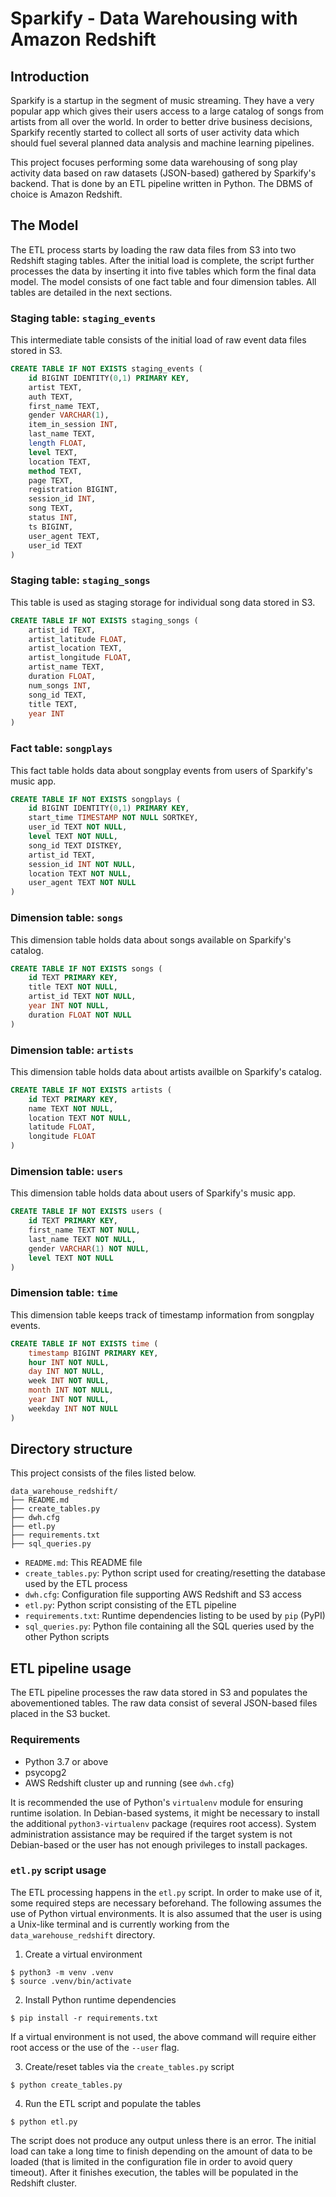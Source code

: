 # Sparkify - Data Warehousing with Amazon Redshift

## Introduction

Sparkify is a startup in the segment of music streaming. They have a
very popular app which gives their users access to a large catalog
of songs from artists from all over the world. In order to better
drive business decisions, Sparkify recently started to collect all
sorts of user activity data which should fuel several planned data
analysis and machine learning pipelines.

This project focuses performing some data warehousing of song play activity
data based on raw datasets (JSON-based) gathered by Sparkify's backend.
That is done by an ETL pipeline written in Python. The DBMS of choice is
Amazon Redshift.

## The Model

The ETL process starts by loading the raw data files from S3 into
two Redshift staging tables. After the initial load is complete, the
script further processes the data by inserting it into five tables
which form the final data model. The model consists of one fact table
and four dimension tables. All tables are detailed in the next sections.

### Staging table: `staging_events`

This intermediate table consists of the initial load of raw event data files
stored in S3.

```sql
CREATE TABLE IF NOT EXISTS staging_events (
    id BIGINT IDENTITY(0,1) PRIMARY KEY,
    artist TEXT,
    auth TEXT,
    first_name TEXT,
    gender VARCHAR(1),
    item_in_session INT,
    last_name TEXT,
    length FLOAT,
    level TEXT,
    location TEXT,
    method TEXT,
    page TEXT,
    registration BIGINT,
    session_id INT,
    song TEXT,
    status INT,
    ts BIGINT,
    user_agent TEXT,
    user_id TEXT
)
```

### Staging table: `staging_songs`

This table is used as staging storage for individual song data stored in S3.

```sql
CREATE TABLE IF NOT EXISTS staging_songs (
    artist_id TEXT,
    artist_latitude FLOAT,
    artist_location TEXT,
    artist_longitude FLOAT,
    artist_name TEXT,
    duration FLOAT,
    num_songs INT,
    song_id TEXT,
    title TEXT,
    year INT
)
```

### Fact table: `songplays`

This fact table holds data about songplay events from users of Sparkify's
music app.

```sql
CREATE TABLE IF NOT EXISTS songplays (
    id BIGINT IDENTITY(0,1) PRIMARY KEY,
    start_time TIMESTAMP NOT NULL SORTKEY,
    user_id TEXT NOT NULL,
    level TEXT NOT NULL,
    song_id TEXT DISTKEY,
    artist_id TEXT,
    session_id INT NOT NULL,
    location TEXT NOT NULL,
    user_agent TEXT NOT NULL
)
```

### Dimension table: `songs`

This dimension table holds data about songs available on Sparkify's catalog.

```sql
CREATE TABLE IF NOT EXISTS songs (
    id TEXT PRIMARY KEY,
    title TEXT NOT NULL,
    artist_id TEXT NOT NULL,
    year INT NOT NULL,
    duration FLOAT NOT NULL
)
```

### Dimension table: `artists`

This dimension table holds data about artists availble on Sparkify's catalog.

```sql
CREATE TABLE IF NOT EXISTS artists (
    id TEXT PRIMARY KEY,
    name TEXT NOT NULL,
    location TEXT NOT NULL,
    latitude FLOAT,
    longitude FLOAT
)
```

### Dimension table: `users`

This dimension table holds data about users of Sparkify's music app.

```sql
CREATE TABLE IF NOT EXISTS users (
    id TEXT PRIMARY KEY,
    first_name TEXT NOT NULL,
    last_name TEXT NOT NULL,
    gender VARCHAR(1) NOT NULL,
    level TEXT NOT NULL
)
```

### Dimension table: `time`

This dimension table keeps track of timestamp information from songplay events.

```sql
CREATE TABLE IF NOT EXISTS time (
    timestamp BIGINT PRIMARY KEY,
    hour INT NOT NULL,
    day INT NOT NULL,
    week INT NOT NULL,
    month INT NOT NULL,
    year INT NOT NULL,
    weekday INT NOT NULL
)
```

## Directory structure

This project consists of the files listed below.

```
data_warehouse_redshift/
├── README.md
├── create_tables.py
├── dwh.cfg
├── etl.py
├── requirements.txt
├── sql_queries.py
```
* `README.md`: This README file
* `create_tables.py`: Python script used for creating/resetting the database used by the ETL process
* `dwh.cfg`: Configuration file supporting AWS Redshift and S3 access
* `etl.py`: Python script consisting of the ETL pipeline
* `requirements.txt`: Runtime dependencies listing to be used by `pip` (PyPI)
* `sql_queries.py`: Python file containing all the SQL queries used by the other Python scripts

## ETL pipeline usage

The ETL pipeline processes the raw data stored in S3 and populates the abovementioned tables.
The raw data consist of several JSON-based files placed in the S3 bucket.

### Requirements

- Python 3.7 or above
- psycopg2
- AWS Redshift cluster up and running (see `dwh.cfg`)

It is recommended the use of Python's `virtualenv` module for ensuring runtime isolation.
In Debian-based systems, it might be necessary to install the additional
`python3-virtualenv` package (requires root access). System administration assistance
may be required if the target system is not Debian-based or the user has not enough
privileges to install packages.

### `etl.py` script usage

The ETL processing happens in the `etl.py` script. In order to make use of it, some
required steps are necessary beforehand. The following assumes the use of Python
virtual environments. It is also assumed that the user is using a Unix-like terminal
and is currently working from the `data_warehouse_redshift` directory.

1. Create a virtual environment

```
$ python3 -m venv .venv
$ source .venv/bin/activate
```

2. Install Python runtime dependencies

```
$ pip install -r requirements.txt
```

If a virtual environment is not used, the above command will require either root
access or the use of the `--user` flag.

3. Create/reset tables via the `create_tables.py` script

```
$ python create_tables.py
```

4. Run the ETL script and populate the tables

```
$ python etl.py
```

The script does not produce any output unless there is an error. The initial load can
take a long time to finish depending on the amount of data to be loaded (that is limited
in the configuration file in order to avoid query timeout). After it finishes execution,
the tables will be populated in the Redshift cluster.
